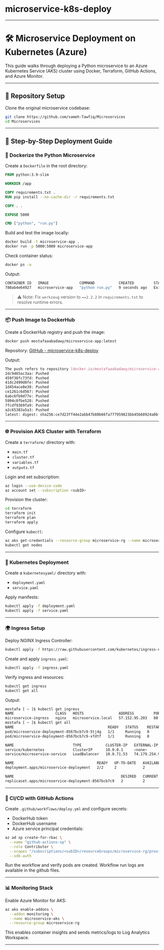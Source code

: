 # microservice-k8s-deploy
---

# 🛠️ Microservice Deployment on Kubernetes (Azure)

This guide walks through deploying a Python microservice to an Azure Kubernetes Service (AKS) cluster using Docker, Terraform, GitHub Actions, and Azure Monitor.

---

## 📁 Repository Setup

Clone the original microservice codebase:

```bash
git clone https://github.com/sameh-Tawfiq/Microservices
cd Microservices
```

---

## 🚀 Step-by-Step Deployment Guide

### 🐳 Dockerize the Python Microservice

Create a `Dockerfile` in the root directory:

```Dockerfile
FROM python:3.9-slim

WORKDIR /app

COPY requirements.txt .
RUN pip install --no-cache-dir -r requirements.txt

COPY . .

EXPOSE 5000

CMD ["python", "run.py"]
```

Build and test the image locally:

```bash
docker build -t microservice-app .
docker run -p 5000:5000 microservice-app
```

Check container status:

```bash
docker ps -a
```
Output:
```bash
CONTAINER ID   IMAGE              COMMAND           CREATED         STATUS                     PORTS     NAMES
780ab4e64927   microservice-app   "python run.py"   9 seconds ago   Exited (1) 5 seconds ago             focused_galois
```
> ⚠️ Note: Fix `werkzeug` version to `==2.2.2` in `requirements.txt` to resolve runtime errors.

---

### 📦 Push Image to DockerHub

Create a DockerHub registry and push the image:

```bash
docker push mostafaaabadawy/microservice-app:latest
```

Repository: [GitHub - microservice-k8s-deploy](https://github.com/mostafaaabadawy/microservice-k8s-deploy)

Output:
```bash
The push refers to repository [docker.io/mostafaaabadawy/microservice-app]
2dc9465ac3aa: Pushed
459f38fc73fd: Pushed
41dc2499d8fe: Pushed
1d454ace0e38: Pushed
ce1261c6d567: Pushed
6abc6fb9d77e: Pushed
5994c0fbe528: Pushed
7fcdf9369fa9: Pushed
a2c65383a5a3: Pushed
latest: digest: sha256:ce7d23ff44e2abb47b80b66fa777959823bb45b68924a0bf9cb8336ff01747c6 size: 856
```

---

### 🌐 Provision AKS Cluster with Terraform

Create a `terraform/` directory with:

- `main.tf`
- `cluster.tf`
- `variables.tf`
- `outputs.tf`

Login and set subscription:

```bash
az login --use-device-code
az account set --subscription <subID>
```

Provision the cluster:

```bash
cd terraform
terraform init
terraform plan
terraform apply
```

Configure `kubectl`:

```bash
az aks get-credentials --resource-group microservice-rg --name microservice-aks
kubectl get nodes
```

---

### 📄 Kubernetes Deployment

Create a `kubernetesyaml/` directory with:

- `deployment.yaml`
- `service.yaml`

Apply manifests:

```bash
kubectl apply -f deployment.yaml
kubectl apply -f service.yaml
```

---

### 🌍 Ingress Setup

Deploy NGINX Ingress Controller:

```bash
kubectl apply -f https://raw.githubusercontent.com/kubernetes/ingress-nginx/controller-v1.9.0/deploy/static/provider/cloud/deploy.yaml
```

Create and apply `ingress.yaml`:

```bash
kubectl apply -f ingress.yaml
```

Verify ingress and resources:

```bash
kubectl get ingress
kubectl get all
```
Output:
```bash
mostafa [ ~ ]$ kubectl get ingress
NAME                   CLASS   HOSTS                ADDRESS         PORTS   AGE
microservice-ingress   nginx   microservice.local   57.152.95.203   80      73s
mostafa [ ~ ]$ kubectl get all
NAME                                           READY   STATUS    RESTARTS   AGE
pod/microservice-deployment-8567bcb7c9-5tj4g   1/1     Running   0          9m
pod/microservice-deployment-8567bcb7c9-xfdtf   1/1     Running   0          9m

NAME                           TYPE           CLUSTER-IP   EXTERNAL-IP     PORT(S)        AGE
service/kubernetes             ClusterIP      10.0.0.1     <none>          443/TCP        19m
service/microservice-service   LoadBalancer   10.0.71.53   74.179.254.97   80:30240/TCP   8m53s

NAME                                      READY   UP-TO-DATE   AVAILABLE   AGE
deployment.apps/microservice-deployment   2/2     2            2           9m

NAME                                                 DESIRED   CURRENT   READY   AGE
replicaset.apps/microservice-deployment-8567bcb7c9   2         2         2       9m
```
---

### 🔁 CI/CD with GitHub Actions

Create `.github/workflows/deploy.yml` and configure secrets:

- DockerHub token
- DockerHub username
- Azure service principal credentials:

```bash
az ad sp create-for-rbac \
  --name "github-actions-sp" \
  --role Contributor \
  --scopes "/subscriptions/<subID>/resourceGroups/microservice-rg/providers/Microsoft.ContainerService/managedClusters/microservice-aks" \
  --sdk-auth
```

Run the workflow and verify pods are created.  Workflow run logs are available in the github files.

---

### 📊 Monitoring Stack

Enable Azure Monitor for AKS:

```bash
az aks enable-addons \
  --addon monitoring \
  --name microservice-aks \
  --resource-group microservice-rg
```

This enables container insights and sends metrics/logs to Log Analytics Workspace.

---
